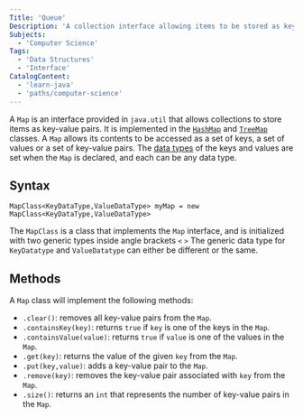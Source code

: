 ```yaml
---
Title: 'Queue'
Description: 'A collection interface allowing items to be stored as key-value pairs.'
Subjects:
  - 'Computer Science'
Tags:
  - 'Data Structures'
  - 'Interface'
CatalogContent:
  - 'learn-java'
  - 'paths/computer-science'
---
```


A `Map` is an interface provided in `java.util` that allows collections to store items as key-value pairs. It is implemented in the [`HashMap`](https://www.codecademy.com/resources/docs/java/collections/HashMap) and [`TreeMap`](https://www.codecademy.com/resources/docs/java/collections/TreeMap) classes. A `Map` allows its contents to be accessed as a set of keys, a set of values or a set of key-value pairs. The [data types](https://www.codecademy.com/resources/docs/java/data-types) of the keys and values are set when the `Map` is declared, and each can be any data type.

## Syntax

```pseudo
MapClass<KeyDataType,ValueDataType> myMap = new MapClass<KeyDataType,ValueDataType>
```

The `MapClass` is a class that implements the `Map` interface, and is initialized with two generic types inside angle brackets `<` `>` The generic data type for `KeyDatatype` and `ValueDatatype` can either be different or the same.

## Methods

A `Map` class will implement the following methods:

- `.clear()`: removes all key-value pairs from the `Map`.
- `.containsKey(key)`: returns `true` if `key` is one of the keys in the `Map`.
- `.containsValue(value)`: returns `true` if `value` is one of the values in the `Map`.
- `.get(key)`: returns the value of the given `key` from the `Map`.
- `.put(key,value)`: adds a key-value pair to the `Map`.
- `.remove(key)`: removes the key-value pair associated with `key` from the `Map`.
- `.size()`: returns an `int` that represents the number of key-value pairs in the `Map`.
